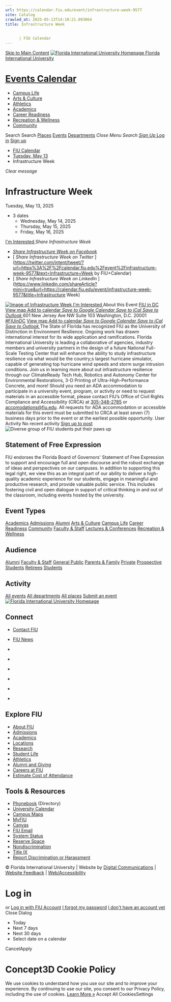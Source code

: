 ```yaml
---
url: https://calendar.fiu.edu/event/infrastructure-week-9577
site: Catalog
crawled_at: 2025-05-13T14:10:21.093064
title: Infrastructure Week
    
    
      | FIU Calendar
---
```


[Skip to Main Content](https://calendar.fiu.edu/event/infrastructure-week-9577#main-content)
[![Florida International University Homepage](https://digicdn.fiu.edu/core/_assets/images/logo-top.png) Florida International University](https://www.fiu.edu)
# [Events Calendar ](https://calendar.fiu.edu/)
  * [Campus Life](https://calendar.fiu.edu/calendar?event_types%5B%5D=127595)
  * [Arts & Culture](https://calendar.fiu.edu/calendar?event_types%5B%5D=127590)
  * [Athletics](https://fiusports.com/calendar)
  * [Academics](https://calendar.fiu.edu/calendar?event_types%5B%5D=127582)
  * [Career Readiness](https://calendar.fiu.edu/calendar?event_types%5B%5D=127584)
  * [Recreation & Wellness](https://calendar.fiu.edu/calendar?event_types%5B%5D=127603)
  * [Community](https://calendar.fiu.edu/calendar?event_types%5B%5D=127601)


Search Search
[Places](https://calendar.fiu.edu/search/places) [Events](https://calendar.fiu.edu/calendar) [Departments](https://calendar.fiu.edu/search/departments)
_Close Menu_
_Search_ [ _Sign Up_ ](https://calendar.fiu.edu/signup)
[Log in](https://calendar.fiu.edu/auth/shib_login?previous_url=https%3A%2F%2Fcalendar.fiu.edu%2Fevent%2Finfrastructure-week-9577) [Sign up](https://calendar.fiu.edu/signup)
  * [FIU Calendar](https://calendar.fiu.edu/)
  * [Tuesday, May 13](https://calendar.fiu.edu/calendar/day/2025/5/13)
  * Infrastructure Week


_Clear message_
# Infrastructure Week
Tuesday, May 13, 2025 
+ 3 dates
  * Wednesday, May 14, 2025
  * Thursday, May 15, 2025
  * Friday, May 16, 2025


[ I'm Interested ](https://calendar.fiu.edu/event/48746069824352/confirm?return=https%3A%2F%2Fcalendar.fiu.edu%2Fevent%2Finfrastructure-week-9577)
_Share Infrastructure Week_
  * [ _Share Infrastructure Week on Facebook_ ](https://www.facebook.com/sharer/sharer.php?u=https://calendar.fiu.edu/event/infrastructure-week-9577)
  * [ _Share Infrastructure Week on Twitter_ ](https://twitter.com/intent/tweet/?url=https%3A%2F%2Fcalendar.fiu.edu%2Fevent%2Finfrastructure-week-9577&text=Infrastructure+Week by FIU+Calendar)
  * [ _Share Infrastructure Week on LinkedIn_ ](https://www.linkedin.com/shareArticle?mini=true&url=https://calendar.fiu.edu/event/infrastructure-week-9577&title=Infrastructure Week)


[ ![Image of Infrastructure Week](https://localist-images.azureedge.net/photos/48746091303169/card/51c1112ec42bb550aeebb0595ca30b9adee9b772.jpg) ](https://calendar.fiu.edu/photo/48746091303169)
[ I'm Interested ](https://calendar.fiu.edu/event/48746069824352/confirm?return=https%3A%2F%2Fcalendar.fiu.edu%2Fevent%2Finfrastructure-week-9577)
About this Event
[ FIU in DC ](https://calendar.fiu.edu/fiu_in_dc_328) [View map ](https://calendar.fiu.edu/event/infrastructure-week-9577#about_map)
[Add to calendar ](https://calendar.fiu.edu/event/infrastructure-week-9577)
[ _Save to Google Calendar_ ](https://calendar.google.com/calendar/event?action=TEMPLATE&dates=20250513%2F20250514&details=The+State+of+Florida+has+recognized+FIU+as+the+University+of+Distinction+in+Environment+Resilience.+Ongoing+work+has+drawm+international+interest+for+its+wide+application+and+ramifications.+%0A%0AFlorida+International+University+is+leading+a+collaborative+of+agencies%2C+industry+members+and+university+partners+in+the+design+of+a+future+National+Full-Scale+Testing+Center+that+will+enhance+the+ability+to+study+infrastructure+resilience+via+what+would+be+the+country%3Bs+largest+hurricane+simulator%2C+capable+of+generating+top+hurricane+wind+speeds+and+storm+surge+intrusion+conditions.+%0A%0AJoin+us+in+learning+more+about+out+infrastructure+resilience+through+our+ClimateReady+Tech+Hub%2C+Robotics+and+Autonomy+Center+for+Environmental+Restorations%2C+3-D+Printing+of+Ultra-High-Performance+Concrete%2C+and+more%21%0A%0Ahttps%3A%2F%2Fcalendar.fiu.edu%2Fevent%2Finfrastructure-week-9577&location=FIU+in+DC&sprop=website%3Acalendar.fiu.edu&text=Infrastructure+Week "Save to Google Calendar") [ _Save to iCal_ ](https://calendar.fiu.edu/event/infrastructure-week-9577.ics "Save to iCal") [ _Save to Outlook_ ](https://calendar.fiu.edu/event/infrastructure-week-9577.ics "Save to Outlook")
601 New Jersey Ave NW Suite 103 Washington, D.C. 20001 
[#FIUinDC](https://twitter.com/search?q=%23FIUinDC)
[View map ](https://calendar.fiu.edu/event/infrastructure-week-9577#about_map)
[Add to calendar ](https://calendar.fiu.edu/event/infrastructure-week-9577)
[ _Save to Google Calendar_ ](https://calendar.google.com/calendar/event?action=TEMPLATE&dates=20250513%2F20250514&details=The+State+of+Florida+has+recognized+FIU+as+the+University+of+Distinction+in+Environment+Resilience.+Ongoing+work+has+drawm+international+interest+for+its+wide+application+and+ramifications.+%0A%0AFlorida+International+University+is+leading+a+collaborative+of+agencies%2C+industry+members+and+university+partners+in+the+design+of+a+future+National+Full-Scale+Testing+Center+that+will+enhance+the+ability+to+study+infrastructure+resilience+via+what+would+be+the+country%3Bs+largest+hurricane+simulator%2C+capable+of+generating+top+hurricane+wind+speeds+and+storm+surge+intrusion+conditions.+%0A%0AJoin+us+in+learning+more+about+out+infrastructure+resilience+through+our+ClimateReady+Tech+Hub%2C+Robotics+and+Autonomy+Center+for+Environmental+Restorations%2C+3-D+Printing+of+Ultra-High-Performance+Concrete%2C+and+more%21%0A%0Ahttps%3A%2F%2Fcalendar.fiu.edu%2Fevent%2Finfrastructure-week-9577&location=FIU+in+DC&sprop=website%3Acalendar.fiu.edu&text=Infrastructure+Week "Save to Google Calendar") [ _Save to iCal_ ](https://calendar.fiu.edu/event/infrastructure-week-9577.ics "Save to iCal") [ _Save to Outlook_ ](https://calendar.fiu.edu/event/infrastructure-week-9577.ics "Save to Outlook")
The State of Florida has recognized FIU as the University of Distinction in Environment Resilience. Ongoing work has drawm international interest for its wide application and ramifications. 
Florida International University is leading a collaborative of agencies, industry members and university partners in the design of a future National Full-Scale Testing Center that will enhance the ability to study infrastructure resilience via what would be the country;s largest hurricane simulator, capable of generating top hurricane wind speeds and storm surge intrusion conditions. 
Join us in learning more about out infrastructure resilience through our ClimateReady Tech Hub, Robotics and Autonomy Center for Environmental Restorations, 3-D Printing of Ultra-High-Performance Concrete, and more! 
Should you need an ADA accommodation to participate in a university event, program, or activity or need to request materials in an accessible format, please contact FIU’s Office of Civil Rights Compliance and Accessibility (CRCA) at [305-348-2785](tel:3053482785) or accomodations@fiu.edu. All requests for ADA accommodation or accessible materials for this event must be submitted to CRCA at least seven (7) business days prior to the event or at the earliest possible opportunity. 
User Activity
No recent activity
[Sign up to post](https://calendar.fiu.edu/auth/shib_login?previous_url=https%3A%2F%2Fcalendar.fiu.edu%2Fevent%2Finfrastructure-week-9577)
![Diverse group of FIU students put their paws up](https://www.fiu.edu/_assets/images/thumbnail-students-paw.jpg)
## Statement of Free Expression
FIU endorses the Florida Board of Governors' Statement of Free Expression to support and encourage full and open discourse and the robust exchange of ideas and perspectives on our campuses. In addition to supporting this legal right, we view this as an integral part of our ability to deliver a high-quality academic experience for our students, engage in meaningful and productive research, and provide valuable public service. This includes fostering civil and open dialogue in support of critical thinking in and out of the classroom, including events hosted by the university.
## Event Types
[Academics](https://calendar.fiu.edu/calendar?event_types%5B%5D=127582)
[Admissions](https://calendar.fiu.edu/calendar?event_types%5B%5D=127583)
[Alumni](https://calendar.fiu.edu/calendar?event_types%5B%5D=127589)
[Arts & Culture](https://calendar.fiu.edu/calendar?event_types%5B%5D=127590)
[Campus Life](https://calendar.fiu.edu/calendar?event_types%5B%5D=127595)
[Career Readiness](https://calendar.fiu.edu/calendar?event_types%5B%5D=127584)
[Community](https://calendar.fiu.edu/calendar?event_types%5B%5D=127601)
[Faculty & Staff](https://calendar.fiu.edu/calendar?event_types%5B%5D=127602)
[Lectures & Conferences](https://calendar.fiu.edu/calendar?event_types%5B%5D=127587)
[Recreation & Wellness](https://calendar.fiu.edu/calendar?event_types%5B%5D=127603)
## Audience
[Alumni](https://calendar.fiu.edu/calendar?event_types%5B%5D=121721)
[Faculty & Staff](https://calendar.fiu.edu/calendar?event_types%5B%5D=121720)
[General Public](https://calendar.fiu.edu/calendar?event_types%5B%5D=121722)
[Parents & Family](https://calendar.fiu.edu/calendar?event_types%5B%5D=36918157286658)
[Private](https://calendar.fiu.edu/calendar?event_types%5B%5D=129753)
[Prospective Students](https://calendar.fiu.edu/calendar?event_types%5B%5D=121723)
[Retirees](https://calendar.fiu.edu/calendar?event_types%5B%5D=37290279036119)
[Students](https://calendar.fiu.edu/calendar?event_types%5B%5D=121719)
## Activity
[All events](https://calendar.fiu.edu/search?what=events)
[All departments](https://calendar.fiu.edu/search/departments)
[All places](https://calendar.fiu.edu/search?what=places)
[Submit an event](https://calendar.fiu.edu/admin/events/new/basic-information)
[ ![Florida International University Homepage](https://digicdn.fiu.edu/core/_assets/images/footer-logo.svg) ](https://www.fiu.edu/)
## Connect
  * [Contact FIU](https://www.fiu.edu/about/contact-us/index.html)
  * [FIU News](https://news.fiu.edu/)


  * [](https://www.instagram.com/fiuinstagram/)
  * [](https://www.linkedin.com/school/florida-international-university/)
  * [](https://www.facebook.com/floridainternational)
  * [](https://twitter.com/fiu)
  * [](https://www.youtube.com/user/FloridaInternational)
  * [](https://flickr.com/photos/fiu)


## Explore FIU
  * [About FIU](https://www.fiu.edu/about/index.html)
  * [Admissions](https://www.fiu.edu/admissions/index.html)
  * [Academics](https://www.fiu.edu/academics/index.html)
  * [Locations](https://www.fiu.edu/locations/index.html)
  * [Research](https://www.fiu.edu/research/index.html)
  * [Student Life](https://www.fiu.edu/student-life/index.html)
  * [Athletics](https://www.fiu.edu/athletics/index.html)
  * [Alumni and Giving](https://www.fiu.edu/alumni-and-giving/index.html)
  * [Careers at FIU](https://hr.fiu.edu/careers/)
  * [Estimate Cost of Attendance](https://onestop.fiu.edu/finances/estimate-your-costs/)


## Tools & Resources
  * [Phonebook](https://phonebook.fiu.edu) (Directory)
  * [University Calendar](https://calendar.fiu.edu/)
  * [Campus Maps](https://campusmaps.fiu.edu/)
  * [MyFIU](https://my.fiu.edu/)
  * [Canvas](https://canvas.fiu.edu)
  * [FIU Email](http://mail.fiu.edu/)
  * [System Status](https://fiu.service-now.com/sp?id=services_status)
  * [Reserve Space](https://reservespace.fiu.edu/make-reservation/)
  * [Nondiscrimination](https://ace.fiu.edu/civil-rights-and-accessibility/harassment-and-discrimination/)
  * [Title IX](https://ace.fiu.edu/title-ix/)
  * [Report Discrimination or Harassment](https://report.fiu.edu/)


© Florida International University  | Website by [Digital Communications](https://stratcomm.fiu.edu/digital-print/websites/) | [Website Feedback](https://webforms.fiu.edu/view.php?id=370774&element_5=https://calendar.fiu.edu/https://calendar.fiu.edu/) | [Web/Accessibility](https://accessibility.fiu.edu/)
# Log in
or
[Log in with FIU Account](https://calendar.fiu.edu/auth/shib_login?previous_url=https%3A%2F%2Fcalendar.fiu.edu%2Fevent%2Finfrastructure-week-9577)
[I forgot my password](https://calendar.fiu.edu/auth/forgot) [I don't have an account yet](https://calendar.fiu.edu/signup)
Close Dialog[](javascript:;)[](javascript:;)
  * Today
  * Next 7 days
  * Next 30 days
  * Select date on a calendar


CancelApply
# Concept3D Cookie Policy
We use cookies to understand how you use our site and to improve your experience. By continuing to use our site, you consent to our Privacy Policy, including the use of cookies. [Learn More »](https://concept3d.com/concept3d-privacy-policy/)
Accept All CookiesSettings
